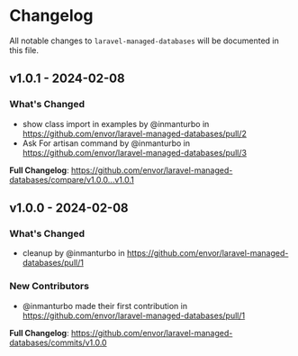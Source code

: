 # Changelog

All notable changes to `laravel-managed-databases` will be documented in this file.

## v1.0.1 - 2024-02-08

### What's Changed

* show class import in examples by @inmanturbo in https://github.com/envor/laravel-managed-databases/pull/2
* Ask For artisan command by @inmanturbo in https://github.com/envor/laravel-managed-databases/pull/3

**Full Changelog**: https://github.com/envor/laravel-managed-databases/compare/v1.0.0...v1.0.1

## v1.0.0 - 2024-02-08

### What's Changed

* cleanup by @inmanturbo in https://github.com/envor/laravel-managed-databases/pull/1

### New Contributors

* @inmanturbo made their first contribution in https://github.com/envor/laravel-managed-databases/pull/1

**Full Changelog**: https://github.com/envor/laravel-managed-databases/commits/v1.0.0
